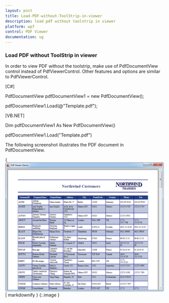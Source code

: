 ```yaml
---
layout: post
title: Load-PDF-without-ToolStrip-in-viewer
description: load pdf without toolstrip in viewer
platform: wpf
control: PDF Viewer
documentation: ug
---
```


### Load PDF without ToolStrip in viewer

In order to view PDF without the toolstrip, make use of PdfDocumentView control instead of PdfViewerControl. Other features and options are similar to PdfViewerControl.

[C#]

PdfDocumentView pdfDocumentView1 = new PdfDocumentView();

pdfDocumentView1.Load(@"Template.pdf");



[VB.NET]

Dim pdfDocumentView1 As New PdfDocumentView()

pdfDocumentView1.Load("Template.pdf")



The following screenshot illustrates the PDF document in PdfDocumentView.

{ ![](Load-PDF-without-ToolStrip-in-viewer_images/Load-PDF-without-ToolStrip-in-viewer_img1.png) | markdownify }
{:.image }


